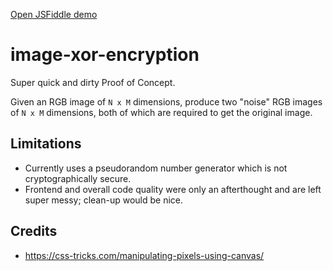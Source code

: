 [Open JSFiddle demo](https://jsfiddle.net/overengineer/xw9o1cnk/)

# image-xor-encryption

Super quick and dirty Proof of Concept.

Given an RGB image of `N x M` dimensions, produce two "noise" RGB images of `N x M` dimensions, both of which are required to get the original image.

## Limitations 

- Currently uses a pseudorandom number generator which is not cryptographically secure.
- Frontend and overall code quality were only an afterthought and are left super messy; clean-up would be nice.

## Credits

- https://css-tricks.com/manipulating-pixels-using-canvas/
